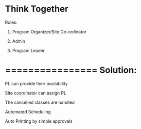 Think Together
================
Roles:
1. Program Organizer/Site Co-ordinator

2. Admin

3. Program Leader

================
Solution:
================
PL can provide their availability

Site coordinator can assign PL

The cancelled classes are handled

Automated Scheduling

Auto Printing by simple approvals
